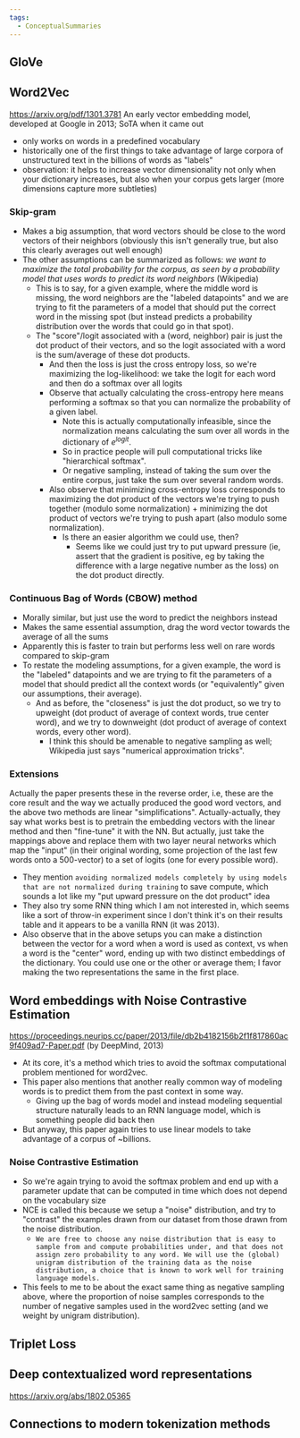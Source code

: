 ```yaml
---
tags:
  - ConceptualSummaries
---
```

## GloVe

## Word2Vec
https://arxiv.org/pdf/1301.3781
An early vector embedding model, developed at Google in 2013; SoTA when it came out
- only works on words in a predefined vocabulary
- historically one of the first things to take advantage of large corpora of unstructured text in the billions of words as "labels"
- observation: it helps to increase vector dimensionality not only when your dictionary increases, but also when your corpus gets larger (more dimensions capture more subtleties)
### Skip-gram
- Makes a big assumption, that word vectors should be close to the word vectors of their neighbors (obviously this isn't generally true, but also this clearly averages out well enough)
- The other assumptions can be summarized as follows: *we want to maximize the total probability for the corpus, as seen by a probability model that uses words to predict its word neighbors* (Wikipedia)
	- This is to say, for a given example, where the middle word is missing, the word neighbors are the "labeled datapoints" and we are trying to fit the parameters of a model that should put the correct word in the missing spot (but instead predicts a probability distribution over the words that could go in that spot).
	- The "score"/logit associated with a (word, neighbor) pair is just the dot product of their vectors, and so the logit associated with a word is the sum/average of these dot products.
		- And then the loss is just the cross entropy loss, so we're maximizing the log-likelihood: we take the logit for each word and then do a softmax over all logits
		- Observe that actually calculating the cross-entropy here means performing a softmax so that you can normalize the probability of a given label.
			- Note this is actually computationally infeasible, since the normalization means calculating the sum over all words in the dictionary of $e^{logit}$.
			- So in practice people will pull computational tricks like "hierarchical softmax".
			- Or negative sampling, instead of taking the sum over the entire corpus, just take the sum over several random words.
		- Also observe that minimizing cross-entropy loss corresponds to maximizing the dot product of the vectors we're trying to push together (modulo some normalization) + minimizing the dot product of vectors we're trying to push apart (also modulo some normalization).
			- Is there an easier algorithm we could use, then?
				- Seems like we could just try to put upward pressure (ie, assert that the gradient is positive, eg by taking the difference with a large negative number as the loss) on the dot product directly.
		

### Continuous Bag of Words (CBOW) method
- Morally similar, but just use the word to predict the neighbors instead
- Makes the same essential assumption, drag the word vector towards the average of all the sums
- Apparently this is faster to train but performs less well on rare words compared to skip-gram
- To restate the modeling assumptions, for a given example, the word is the "labeled" datapoints and we are trying to fit the parameters of a model that should predict all the context words (or "equivalently" given our assumptions, their average).
	- And as before, the "closeness" is just the dot product, so we try to upweight (dot product of average of context words, true center word), and we try to downweight (dot product of average of context words, every other word).
		- I think this should be amenable to negative sampling as well; Wikipedia just says "numerical approximation tricks".

### Extensions
Actually the paper presents these in the reverse order, i.e, these are the core result and the way we actually produced the good word vectors, and the above two methods are linear "simplifications". Actually-actually, they say what works best is to pretrain the embedding vectors with the linear method and then "fine-tune" it with the NN.
But actually, just take the mappings above and replace them with two layer neural networks which map the "input" (in their original wording, some projection of the last few words onto a 500-vector) to a set of logits (one for every possible word).

- They mention `avoiding normalized models completely by using models that are not normalized during training` to save compute, which sounds a lot like my "put upward pressure on the dot product" idea
- They also try some RNN thing which I am not interested in, which seems like a sort of throw-in experiment since I don't think it's on their results table and it appears to be a vanilla RNN (it was 2013).
- Also observe that in the above setups you can make a distinction between the vector for a word when a word is used as context, vs when a word is the "center" word, ending up with two distinct embeddings of the dictionary. You could use one or the other or average them; I favor making the two representations the same in the first place.

## Word embeddings with Noise Contrastive Estimation
https://proceedings.neurips.cc/paper/2013/file/db2b4182156b2f1f817860ac9f409ad7-Paper.pdf (by DeepMind, 2013)

- At its core, it's a method which tries to avoid the softmax computational problem mentioned for word2vec.
- This paper also mentions that another really common way of modeling words is to predict them from the past context in some way.
	- Giving up the bag of words model and instead modeling sequential structure naturally leads to an RNN language model, which is something people did back then
- But anyway, this paper again tries to use linear models to take advantage of a corpus of ~billions.
### Noise Contrastive Estimation
- So we're again trying to avoid the softmax problem and end up with a parameter update that can be computed in time which does not depend on the vocabulary size
- NCE is called this because we setup a "noise" distribution, and try to "contrast" the examples drawn from our dataset from those drawn from the noise distribution.
	- `We are free to choose any noise distribution that is easy to sample from and compute probabilities under, and that does not assign zero probability to any word. We will use the (global) unigram distribution of the training data as the noise distribution, a choice that is known to work well for training language models.`
- This feels to me to be about the exact same thing as negative sampling above, where the proportion of noise samples corresponds to the number of negative samples used in the word2vec setting (and we weight by unigram distribution).
## Triplet Loss



## Deep contextualized word representations
https://arxiv.org/abs/1802.05365

## Connections to modern tokenization methods